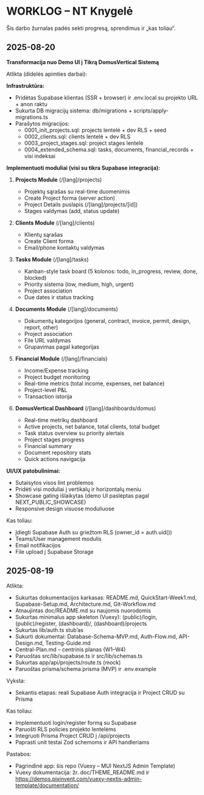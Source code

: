 # WORKLOG – NT Knygelė

Šis darbo žurnalas padės sekti progresą, sprendimus ir „kas toliau“.

## 2025-08-20

**Transformacija nuo Demo UI į Tikrą DomusVertical Sistemą**

Atlikta (didelės apimties darbai):

**Infrastruktūra:**
- Pridėtas Supabase klientas (SSR + browser) ir .env.local su projekto URL + anon raktu
- Sukurta DB migracijų sistema: db/migrations + scripts/apply-migrations.ts
- Parašytos migracijos:
  - 0001_init_projects.sql: projects lentelė + dev RLS + seed
  - 0002_clients.sql: clients lentelė + dev RLS
  - 0003_project_stages.sql: project stages lentelė
  - 0004_extended_schema.sql: tasks, documents, financial_records + visi indeksai

**Implementuoti moduliai (visi su tikra Supabase integracija):**

1. **Projects Module** (/[lang]/projects)
   - Projektų sąrašas su real-time duomenimis
   - Create Project forma (server action)
   - Project Details puslapis (/[lang]/projects/[id])
   - Stages valdymas (add, status update)

2. **Clients Module** (/[lang]/clients)
   - Klientų sąrašas
   - Create Client forma
   - Email/phone kontaktų valdymas

3. **Tasks Module** (/[lang]/tasks)
   - Kanban-style task board (5 kolonos: todo, in_progress, review, done, blocked)
   - Priority sistema (low, medium, high, urgent)
   - Project association
   - Due dates ir status tracking

4. **Documents Module** (/[lang]/documents)
   - Dokumentų kategorijos (general, contract, invoice, permit, design, report, other)
   - Project association
   - File URL valdymas
   - Grupavimas pagal kategorijas

5. **Financial Module** (/[lang]/financials)
   - Income/Expense tracking
   - Project budget monitoring
   - Real-time metrics (total income, expenses, net balance)
   - Project-level P&L
   - Transaction istorija

6. **DomusVertical Dashboard** (/[lang]/dashboards/domus)
   - Real-time metrikų dashboard
   - Active projects, net balance, total clients, total budget
   - Task status overview su priority alertais
   - Project stages progress
   - Financial summary
   - Document repository stats
   - Quick actions navigacija

**UI/UX patobulinimai:**
- Sutaisytos visos lint problemos
- Pridėti visi moduliai į vertikalų ir horizontalų meniu
- Showcase gating išlaikytas (demo UI paslėptas pagal NEXT_PUBLIC_SHOWCASE)
- Responsive design visuose moduliuose

Kas toliau:
- Įdiegti Supabase Auth su griežtom RLS (owner_id = auth.uid())
- Teams/User management modulis
- Email notifikacijos
- File upload į Supabase Storage

## 2025-08-19

Atlikta:

- Sukurtas dokumentacijos karkasas: README.md, QuickStart-Week1.md, Supabase-Setup.md, Architecture.md, Git-Workflow.md
- Atnaujintas doc/README.md su naujomis nuorodomis
- Sukurtas minimalus app skeleton (Vuexy): (public)/login, (public)/register, (dashboard)/, (dashboard)/projects
- Sukurtas lib/auth.ts stub’as
- Sukurti dokumentai: Database-Schema-MVP.md, Auth-Flow.md, API-Design.md, Testing-Guide.md
- Central-Plan.md – centrinis planas (W1–W4)
- Paruoštas src/lib/supabase.ts ir src/lib/schemas.ts
- Sukurtas app/api/projects/route.ts (mock)
- Paruoštas prisma/schema.prisma (MVP) ir .env.example

Vyksta:

- Sekantis etapas: reali Supabase Auth integracija ir Project CRUD su Prisma

Kas toliau:

- Implementuoti login/register formą su Supabase
- Paruošti RLS policies projekto lentelėms
- Integruoti Prisma Project CRUD į /api/projects
- Paprasti unit testai Zod schemoms ir API handleriams

Pastabos:

- Pagrindinė app: šis repo (Vuexy – MUI NextJS Admin Template)
- Vuexy dokumentacija: žr. doc/THEME_README.md ir https://demos.pixinvent.com/vuexy-nextjs-admin-template/documentation/

